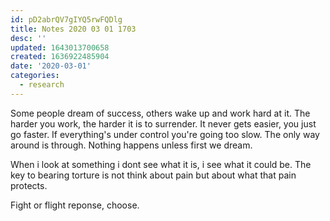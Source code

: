 ```yaml
---
id: pD2abrQV7gIYQ5rwFQDlg
title: Notes 2020 03 01 1703
desc: ''
updated: 1643013700658
created: 1636922485904
date: '2020-03-01'
categories:
  - research
---
```


Some people dream of success, others wake up and work hard at it. The harder you work, the harder it is to surrender. It never gets easier, you just go faster. If everything's under control you're going too slow. The only way around is through. Nothing happens unless first we dream.

When i look at something i dont see what it is, i see what it could be. The key to bearing torture is not think about pain but about what that pain protects.

Fight or flight reponse, choose.